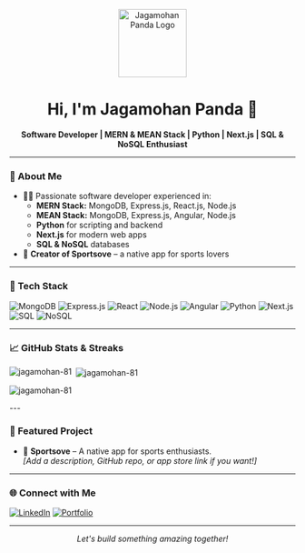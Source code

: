<!-- Profile Logo -->
<p align="center">
  <img src="https://avatars.githubusercontent.com/u/97526535?v=4" width="120" alt="Jagamohan Panda Logo"/>
</p>

<h1 align="center">Hi, I'm Jagamohan Panda 👋</h1>

<p align="center">
  <b>Software Developer | MERN & MEAN Stack | Python | Next.js | SQL & NoSQL Enthusiast</b>
</p>

---

### 💼 About Me

- 👨‍💻 Passionate software developer experienced in:
  - **MERN Stack:** MongoDB, Express.js, React.js, Node.js
  - **MEAN Stack:** MongoDB, Express.js, Angular, Node.js
  - **Python** for scripting and backend
  - **Next.js** for modern web apps
  - **SQL & NoSQL** databases
- 📱 **Creator of Sportsove** – a native app for sports lovers

---

### 🚀 Tech Stack

![MongoDB](https://img.shields.io/badge/MongoDB-4EA94B?style=flat&logo=mongodb&logoColor=white)
![Express.js](https://img.shields.io/badge/Express.js-000000?style=flat&logo=express&logoColor=white)
![React](https://img.shields.io/badge/React-61DAFB?style=flat&logo=react&logoColor=black)
![Node.js](https://img.shields.io/badge/Node.js-339933?style=flat&logo=node.js&logoColor=white)
![Angular](https://img.shields.io/badge/Angular-DD0031?style=flat&logo=angular&logoColor=white)
![Python](https://img.shields.io/badge/Python-3776AB?style=flat&logo=python&logoColor=white)
![Next.js](https://img.shields.io/badge/Next.js-000000?style=flat&logo=next.js&logoColor=white)
![SQL](https://img.shields.io/badge/SQL-4479A1?style=flat&logo=postgresql&logoColor=white)
![NoSQL](https://img.shields.io/badge/NoSQL-005571?style=flat)

---

### 📈 GitHub Stats & Streaks


<p><img align="left" src="https://github-readme-stats.vercel.app/api/top-langs?username=jagamohan-81&show_icons=true&locale=en&layout=compact" alt="jagamohan-81" /></p>

<p>&nbsp;<img align="center" src="https://github-readme-stats.vercel.app/api?username=jagamohan-81&show_icons=true&locale=en" alt="jagamohan-81" /></p>

<p><img align="center" src="https://github-readme-streak-stats.herokuapp.com/?user=jagamohan-81&" alt="jagamohan-81" /></p>
---

### 🌟 Featured Project

- 🚀 **Sportsove** – A native app for sports enthusiasts.  
  _[Add a description, GitHub repo, or app store link if you want!]_

---

### 🌐 Connect with Me

[![LinkedIn](https://img.shields.io/badge/LinkedIn-0077B5?style=flat&logo=linkedin&logoColor=white)](https://linkedin.com/in/jagamohan-panda)
[![Portfolio](https://img.shields.io/badge/Portfolio-000000?style=flat&logo=vercel&logoColor=white)](https://jagamohan-panda.vercel.app)

---

<p align="center">
  <i>Let's build something amazing together!</i>
</p>
